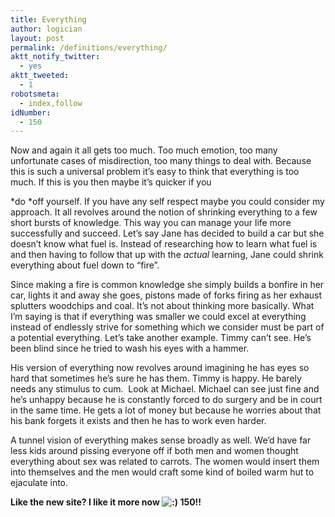 ```yaml
---
title: Everything
author: logician
layout: post
permalink: /definitions/everything/
aktt_notify_twitter:
  - yes
aktt_tweeted:
  - 1
robotsmeta:
  - index,follow
idNumber:
  - 150
---
```

Now and again it all gets too much.<!--more--> Too much emotion, too many unfortunate cases of misdirection, too many things to deal with. Because this is such a universal problem it&#8217;s easy to think that everything is too much. If this is you then maybe it&#8217;s quicker if you 

*do *off yourself. If you have any self respect maybe you could consider my approach. It all revolves around the notion of shrinking everything to a few short bursts of knowledge. This way you can manage your life more successfully and succeed. Let&#8217;s say Jane has decided to build a car but she doesn&#8217;t know what fuel is. Instead of researching how to learn what fuel is and then having to follow that up with the *actual* learning, Jane could shrink everything about fuel down to &#8220;fire&#8221;.

Since making a fire is common knowledge she simply builds a bonfire in her car, lights it and away she goes, pistons made of forks firing as her exhaust splutters woodchips and coal. It&#8217;s not about thinking more basically. What I&#8217;m saying is that if everything was smaller we could excel at everything instead of endlessly strive for something which we consider must be part of a potential everything. Let&#8217;s take another example. Timmy can&#8217;t see. He&#8217;s been blind since he tried to wash his eyes with a hammer.

His version of everything now revolves around imagining he has eyes so hard that sometimes he&#8217;s sure he has them. Timmy is happy. He barely needs any stimulus to cum.  Look at Michael. Michael can see just fine and he&#8217;s unhappy because he is constantly forced to do surgery and be in court in the same time. He gets a lot of money but because he worries about that his bank forgets it exists and then he has to work even harder.

A tunnel vision of everything makes sense broadly as well. We&#8217;d have far less kids around pissing everyone off if both men and women thought everything about sex was related to carrots. The women would insert them into themselves and the men would craft some kind of boiled warm hut to ejaculate into.

**Like the new site? I like it more now <img src="http://www.logicandlife.com/wp-includes/images/smilies/icon_smile.gif" alt=":)" class="wp-smiley" /> 150!!**